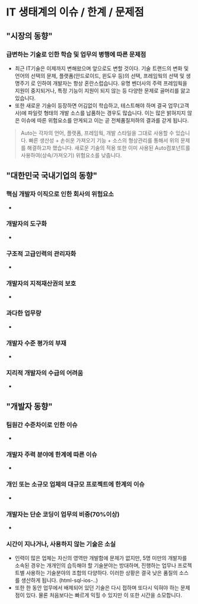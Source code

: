# IT 생태계의 이슈 / 한계 / 문제점

## "시장의 동향"

### 급변하는 기술로 인한 학습 및 업무의 병행에 따른 문제점

- 최근 IT기술은 이제까지 변해왔으며 앞으로도 변할 것이다.
기술 트랜드의 변화 및 언어의 선택의 문제, 플랫폼(안드로이드, 윈도우 등)의 선택, 프레임웍의 선택 및 생명주기 로 인하여 개발자는 항상 혼란스럽습니다.
유명 벤더사의 주력 프레임웍을 지원이 중지되거나, 특정 기능이 지원이 되지 않는 등 다양한 문제로 골머리를 앓고 있습니다.
- 또한 새로운 기술이 등장하면 어김없이 학습하고, 테스트해야 하며 결국 업무(고객사)에 파일럿 형태의 개발 소스를 납품하는 경우도 많습니다.
이는 많은 밝혀지지 않은 이슈에 따른 위험요소를 안게되고 이는 곧 전체품질저하의 결과를 갇게 됩니다.

> Auto는 각자의 언어, 플랫폼, 프레임웍, 개발 스타일을 그대로 사용할 수 있습니다.
> 빠른 생산성 + 손쉬운 가져오기 기능 + 소스의 형상관리를 통해서 위의 문제를 해결하고자 했습니다.
> 새로운 기술의 적용 또한 이미 사용된 Auto컴포넌트를 사용하여(상속/가져오기) 위험요소를 낮춥니다.

## "대한민국 국내기업의 동향"

### 핵심 개발자 이직으로 인한 회사의 위험요소
- 

### 개발자의 도구화
- 

### 구조적 고급인력의 관리자화
- 

### 개발자의 지적재산권의 보호
- 

### 과다한 업무량
- 

### 개발자 수준 평가의 부재
- 

### 지리적 개발자의 수급의 어려움
- 

## "개발자 동향"

### 팀원간 수준차이로 인한 이슈
- 

### 개발자 주력 분야에 한계에 따른 이슈
- 

### 개인 또는 소규모 업체의 대규모 프로젝트에 한계의 이슈
- 

### 개발자는 단순 코딩이 업무의 비중(70%이상)
- 

### 시간이 지나거나, 사용하지 않는 기술은 소실
- 인력이 많은 업체는 자신의 영역만 개발함에 문제가 없지만, 5명 미만의 개발자를 소속된 경우는 개개인의 습득해야 할 기술분야는 방대하며, 진행하는 업무나 프로젝트별 사용하는 기술분야의 조합의 다양하다.
이러한 상황은 결국 낮은 품질의 소스를 생산하게 됩니다. (html-sql-ios-..)
- 또한 한 동안 업무에서 배제되어 있던 기술은 다시 접하며 또다시 익혀야 하는 문제점이 있다. 물론 처음보다는 빠르게 익힐 수 있지만 이 또한 시간을 소모합니다.


